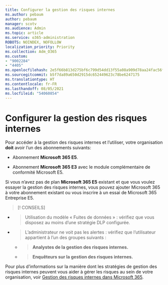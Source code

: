 ```yaml
---
title: Configurer la gestion des risques internes
ms.author: pebaum
author: pebaum
manager: scotv
ms.audience: Admin
ms.topic: article
ms.service: o365-administration
ROBOTS: NOINDEX, NOFOLLOW
localization_priority: Priority
ms.collection: Adm_O365
ms.custom:
- "9002284"
- "4405"
ms.openlocfilehash: 2e5f66b813d275bf6c799d54dd13f55a08a909d78aa24fac56f54caf8a0f4f58
ms.sourcegitcommit: b5f7da89a650d2915dc652449623c78be6247175
ms.translationtype: HT
ms.contentlocale: fr-FR
ms.lasthandoff: 08/05/2021
ms.locfileid: "54060854"
---
```

# <a name="set-up-insider-risk-management"></a>Configurer la gestion des risques internes

Pour accéder à la gestion des risques internes et l’utiliser, votre organisation **doit** avoir l’un des abonnements suivants:

- Abonnement **Microsoft 365 E5**.

- Abonnement **Microsoft 365 E3** avec le module complémentaire de conformité Microsoft E5.

Si vous n’avez pas de plan **Microsoft 365 E5** existant et que vous voulez essayer la gestion des risques internes, vous pouvez ajouter Microsoft 365 à votre abonnement existant ou vous inscrire à un essai de Microsoft 365 Entreprise E5.

> [! CONSEILS]
- > Utilisation du modèle « Fuites de données » : vérifiez que vous disposez au moins d’une stratégie DLP configurée.
- > L’administrateur ne voit pas les alertes : vérifiez que l’utilisateur appartient à l’un des groupes suivants :
    - >**Analystes de la gestion des risques internes.**
    - >**Enquêteurs sur la gestion des risques internes.**

Pour plus d’informations sur la manière dont les stratégies de gestion des risques internes peuvent vous aider à gérer les risques au sein de votre organisation, voir [Gestion des risques internes dans Microsoft 365](https://go.microsoft.com/fwlink/?linkid=2123907).
